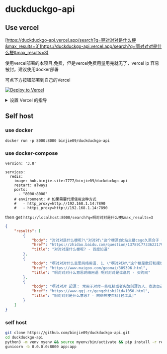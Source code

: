 # duckduckgo-api 

## Use vercel
[https://duckduckgo-api.vercel.app/search?q=啊对对对是什么梗&max_results=3](https://duckduckgo-api.vercel.app/search?q=啊对对对是什么梗&max_results=3)

使用vercel部署的本项目,免费，但是vercel免费用量用完就无了，vercel ip 容易被封，建议使用docker部署

可点下方按钮部署到自己的Vercel

[![Deploy to Vercel](https://vercel.com/button)](https://vercel.com/import/project?template=https://github.com/binjie09/duckduckgo-api)

<details>
 <summary>设置 Vercel 的指导</summary>

1. 前往 [vercel.com](https://vercel.com/)
1. 点击 `Log in`
   ![](https://files.catbox.moe/tct1wg.png)
1. 点击 `Continue with GitHub` 通过 GitHub 进行登录
   ![](https://files.catbox.moe/btd78j.jpeg)
1. 登录 GitHub 并允许访问所有存储库（如果系统这样提示）
1. Fork 这个仓库
1. 返回到你的 [Vercel dashboard](https://vercel.com/dashboard)
1. 选择 `Import Project`
   ![](https://files.catbox.moe/qckos0.png)
1. 选择 `Import Git Repository`
   ![](https://files.catbox.moe/pqub9q.png)
1. 选择 root 并将所有内容保持不变，并且只需添加名为 PAT_1 的环境变量（如图所示），其中将包含一个个人访问令牌（PAT），你可以在[这里](https://github.com/settings/tokens/new)轻松创建（保留默认，并且只需要命名下，名字随便）
   ![](https://files.catbox.moe/0ez4g7.png)
1. 点击 deploy，这就完成了，查看你的域名就可使用 API 了！

</details>

## Self host

### use docker

```
docker run -p 8000:8000 binjie09/duckduckgo-api
```

### use docker-compose

```
version: '3.8'

services:
  redis:
    image: hub.binjie.site:7777/binjie09/duckduckgo-api
    restart: always
    ports:
      - "8000:8000"
    # environment: # 如果需要代理使用这种方式
    #   - http_proxy=http://192.168.1.14:7890
    #   - https_proxy=http://192.168.1.14:7890

```

then get `http://localhost:8000/search?q=啊对对对是什么梗&max_results=3`
```json
{
    "results": [
        {
            "body": "对对对是什么梗呢?\"对对对\"这个梗源自b站主播csgo久菜合子（王喜顺）的一场直播中，他遭遇队友的嘲讽后，用这句话进行反击，讽刺那些说话不讲道理的人。 ... 还出言不逊，王喜顺面对攻击，以一句\"希望你对你的人生也是这个态度\"回击，引发了\"啊对 ...",
            "href": "https://zhidao.baidu.com/question/1378917733622179699.html",
            "title": "对对对是什么梗呢? - 百度知道"
        },
        {
            "body": "啊对对对什么意思网络用语. 1、\"啊对对对\"这个梗是敷衍和摆烂的意思，也是一种承认自己破罐子破摔的无赖态度。. 2、\"啊对对对\"这个梗在 短视频 上爆火后，常用于摆烂后的一种调侃，碰到一些不想进行争辩的事情时，就可以发\"啊对对对，你说得对 ...",
            "href": "https://www.maigoo.com/goomai/309396.html",
            "title": "啊对对对什么意思网络用语 啊对对对是谁说的 - 买购网"
        },
        {
            "body": "啊对对对 起源： 常用于对付一些杠精或者尖酸刻薄的人，表达自己的不合作和不屑于和对方计较的心情，又或者面对一些无端的指责或者队友的辱骂都可以使用啊对对对来反击，表明自己要摆烂了，不想和你合作了的意思。",
            "href": "https://www.qgj.cc/gengzhishi?id=1050.html",
            "title": "啊对对对是什么意思? - 网络热梗百科[轻工具]"
        }
    ]
}
```
### self host
```bash
git clone https://github.com/binjie09/duckduckgo-api.git
cd duckduckgo-api
python3 -m venv myenv && source myenv/bin/activate && pip install -r requirements.txt
gunicorn -b 0.0.0.0:8000 app:app
```
